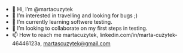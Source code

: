 - 👋 Hi, I’m @martacuzytek
- 👀 I’m interested in travelling and looking for bugs ;)
- 🌱 I’m currently learning softwere testing.
- 💞️ I’m looking to collaborate on my first steps in testing.
- 📫 How to reach me martacuzytek, linkedin.com/in/marta-cużytek-46446123a, martascuzytek@gmail.com

<!---
martacuzytek/martacuzytek is a ✨ special ✨ repository because its `README.md` (this file) appears on your GitHub profile.
You can click the Preview link to take a look at your changes.
--->
